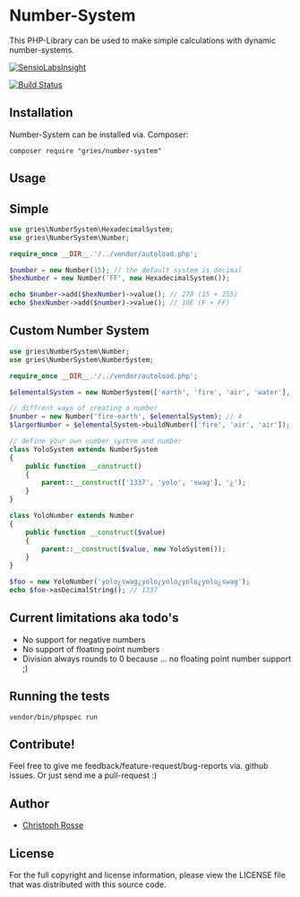 Number-System
========

This PHP-Library can be used to make simple calculations with dynamic number-systems.

[![SensioLabsInsight](https://insight.sensiolabs.com/projects/53d14756-ee29-4339-9956-d2f0e1b2e9b7/big.png)](https://insight.sensiolabs.com/projects/53d14756-ee29-4339-9956-d2f0e1b2e9b7)

[![Build Status](https://travis-ci.org/gries/number-system.png?branch=master)](https://travis-ci.org/gries/number-system)

Installation
------------

Number-System can be installed via. Composer:

    composer require "gries/number-system"

Usage
-----------

Simple
-----------
```php
use gries\NumberSystem\HexadecimalSystem;
use gries\NumberSystem\Number;

require_once __DIR__.'/../vendor/autoload.php';

$number = new Number(15); // the default system is decimal
$hexNumber = new Number('FF', new HexadecimalSystem());

echo $number->add($hexNumber)->value(); // 270 (15 + 255)
echo $hexNumber->add($number)->value(); // 10E (F + FF)
```

Custom Number System
----------------------
```php
use gries\NumberSystem\Number;
use gries\NumberSystem\NumberSystem;

require_once __DIR__.'/../vendor/autoload.php';

$elementalSystem = new NumberSystem(['earth', 'fire', 'air', 'water'], '-');

// diffrent ways of creating a number
$number = new Number('fire-earth', $elementalSystem); // 4
$largerNumber = $elementalSystem->buildNumber(['fire', 'air', 'air']); // 26

// define your own number system and number
class YoloSystem extends NumberSystem
{
    public function __construct()
    {
        parent::__construct(['1337', 'yolo', 'swag'], '¿');
    }
}

class YoloNumber extends Number
{
    public function __construct($value)
    {
        parent::__construct($value, new YoloSystem());
    }
}

$foo = new YoloNumber('yolo¿swag¿yolo¿yolo¿yolo¿yolo¿swag');
echo $foo->asDecimalString(); // 1337
```

Current limitations aka todo's
-----------------------------
* No support for negative numbers
* No support of floating point numbers
* Division always rounds to 0 because ... no floating point number support ;)

Running the tests
-----------------
    vendor/bin/phpspec run

Contribute!
-----------
Feel free to give me feedback/feature-request/bug-reports via. github issues.
Or just send me a pull-request :)


Author
------

- [Christoph Rosse](http://twitter.com/griesx)

License
-------

For the full copyright and license information, please view the LICENSE file that was distributed with this source code.
